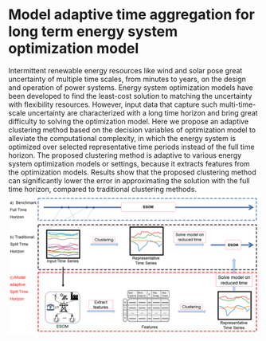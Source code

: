 # Model adaptive time aggregation for long term energy system optimization model
Intermittent renewable energy resources like wind and solar pose great uncertainty of multiple time scales, from minutes to years, on the design and operation of power systems. Energy system optimization models have been developed to find the least-cost solution to matching the uncertainty with flexibility resources. However, input data that capture such multi-time-scale uncertainty are characterized with a long time horizon and bring great difficulty to solving the optimization model. Here we propose an adaptive clustering method based on the decision variables of optimization model to alleviate the computational complexity, in which the energy system is optimized over selected representative time periods instead of the full time horizon. The proposed clustering method is adaptive to various energy system optimization models or settings, because it extracts features from the optimization models. Results show that the proposed clustering method can significantly lower the error in approximating the solution with the full time horizon, compared to traditional clustering methods.
![schematic of model adaptive time aggregation method by clustering algorithms](https://github.com/Betristor/Images_in_paper/blob/main/model_adaptive_time_aggregation_for_long_term_energy_system_optimization_model/schematic_2.png)

